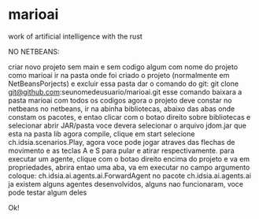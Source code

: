 marioai
=======

work of artificial intelligence with the rust

NO NETBEANS:

criar novo projeto sem main e sem codigo algum com nome do projeto como marioai
ir na pasta onde foi criado o projeto (normalmente em NetBeansPorjects) e excluir essa pasta
dar o comando do git: git clone git@github.com:seunomedeusuario/marioai.git
esse comando baixara a pasta marioai com todos os codigos
agora o projeto deve constar no netbeans
no netbeans, ir na abinha bibliotecas, abaixo das abas onde constam os pacotes, e entao clicar com o botao direito sobre bibliotecas e selecionar abrir JAR/pasta
voce devera selecionar o arquivo jdom.jar que esta na pasta lib
agora compile, clique em start
selecione ch.idsia.scenarios.Play, agora voce pode jogar atraves das flechas de movimento e as teclas A e S para pular e atirar respectivamente.
para executar um agente, clique com o botao direito encima do projeto e va em propriedades, abrira entao uma aba, va em executar
no campo argumento coloque: ch.idsia.ai.agents.ai.ForwardAgent
no pacote ch.idsia.ai.agents.ai ja existem alguns agentes desenvolvidos, alguns nao funcionaram, voce pode testar algum deles

Ok!
